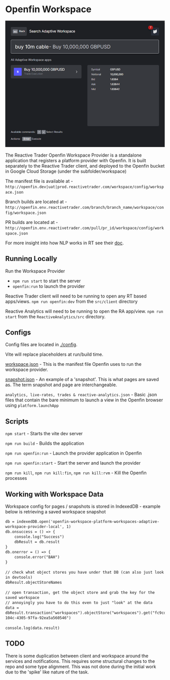 # Openfin Workspace

<img src="./screenshot.PNG">

The Reactive Trader Openfin Workspace Provider is a standalone application that registers a platform provider with Openfin. It is built separately to the Reactive Trader client, and deployed to the Openfin bucket in Google Cloud Storage (under the subfolder/workspace)

The manifest file is available at - `http://openfin.dev|uat|prod.reactivetrader.com/workspace/config/workspace.json`

Branch builds are located at - 
`http://openfin.env.reactivetrader.com/branch/branch_name/workspace/config/workspace.json`

PR builds are located at -
`http://openfin.env.reactivetrader.com/pull/pr_id/workspace/config/workspace.json`

For more insight into how NLP works in RT see their [doc](https://github.com/AdaptiveConsulting/ReactiveTraderCloud/blob/master/src/server/cloud/nlp/README.md).

## Running Locally

Run the Workspace Provider 

- `npm run start` to start the server
- `openfin:run` to launch the provider

Reactive Trader client will need to be running to open any RT based apps/views. `npm run openfin:dev` from the `src/client` directory

Reactive Analytics will need to be running to open the RA app/view. `npm run start` from the `ReactiveAnalytics/src` directory.

## Configs

Config files are located in [./config](./config).

Vite will replace placeholders at run/build time.

[workspace.json](./config/workspace.json) - This is the manifest file Openfin uses to run the workspace provider.

[snapshot.json](./config/snaphot.json) - An example of a 'snapshot'. This is what pages are saved as. The term snapshot and page are interchangeable.

`analytics, live-rates, trades & reactive-analytics.json` - Basic .json files that contain the bare minimum to launch a view in the Openfin browser using `platform.launchApp`

## Scripts

`npm start` - Starts the vite dev server

`npm run build` - Builds the application

`npm run openfin:run` - Launch the provider application in Openfin

`npm run openfin:start` - Start the server and launch the provider

`npm run kill`, `npm run kill:fin`, `npm run kill:rvm` - Kill the Openfin processes

## Working with Workspace Data

Workspace config for pages / snapshots is stored in IndexedDB - example below is retrieving a saved workspace snapshot

```
db = indexedDB.open('openfin-workspace-platform-workspaces-adaptive-workspace-provider-local', 1)
db.onsuccess = () => {
    console.log("Success")
    dbResult = db.result
}
db.onerror = () => {
    console.error("BAH")
}

// check what object stores you have under that DB (can also just look in devtools)
dbResult.objectStoreNames

// open transaction, get the object store and grab the key for the saved workspace
// annoyingly you have to do this even to just "look" at the data
data = dbResult.transaction("workspaces").objectStore("workspaces").get("fc9cdd93-104c-4305-97fa-92ea5a560546")

console.log(data.result)
```

## TODO

There is some duplication between client and workspace around the services and notifications. This requires some structural changes to the repo and some type alignment. This was not done during the initial work due to the 'spike' like nature of the task.